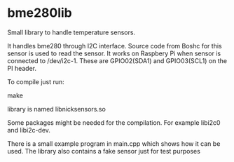 # bme280lib

Small library to handle temperature sensors.

It handles bme280 through I2C interface. Source code from Boshc for this sensor is used to read the sensor.
It works on Raspbery Pi when sensor is connected to /dev/i2c-1. These are GPIO02(SDA1) and GPIO03(SCL1) on the PI header.

To compile just run:

make

library is named libnicksensors.so

Some packages might be needed for the compilation. For example libi2c0 and libi2c-dev.

There is a small example program in main.cpp which shows how it can be used.
The library also contains a fake sensor just for test purposes
